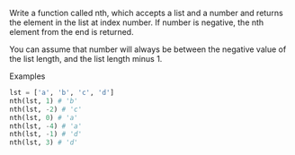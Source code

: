 Write a function called nth, which accepts a list and a number and returns the element in the list at index number. If number is negative, the nth element from the end is returned.

You can assume that number will always be between the negative value of the list length, and the list length minus 1.

Examples

```py
lst = ['a', 'b', 'c', 'd']
nth(lst, 1) # 'b'
nth(lst, -2) # 'c'
nth(lst, 0) # 'a'
nth(lst, -4) # 'a'
nth(lst, -1) # 'd'
nth(lst, 3) # 'd'
```
